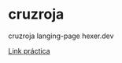# cruzroja
cruzroja langing-page hexer.dev

<a href="https://www.figma.com/file/gRIikkmLgH82D1NMWjqNCi/Cruz-Roja-%7C-Dise%C3%B1o-Landing-22?node-id=0%3A1">Link práctica</a>
